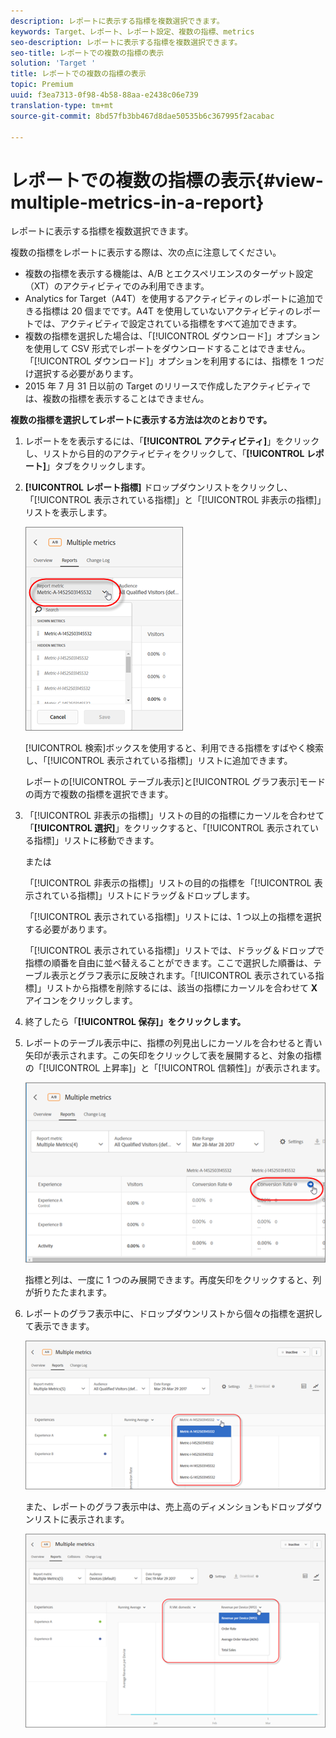 ```yaml
---
description: レポートに表示する指標を複数選択できます。
keywords: Target、レポート、レポート設定、複数の指標、metrics
seo-description: レポートに表示する指標を複数選択できます。
seo-title: レポートでの複数の指標の表示
solution: 'Target '
title: レポートでの複数の指標の表示
topic: Premium
uuid: f3ea7313-0f98-4b58-88aa-e2438c06e739
translation-type: tm+mt
source-git-commit: 8bd57fb3bb467d8dae50535b6c367995f2acabac

---
```



# レポートでの複数の指標の表示{#view-multiple-metrics-in-a-report}

レポートに表示する指標を複数選択できます。

複数の指標をレポートに表示する際は、次の点に注意してください。

* 複数の指標を表示する機能は、A/B とエクスペリエンスのターゲット設定（XT）のアクティビティでのみ利用できます。
* Analytics for Target（A4T）を使用するアクティビティのレポートに追加できる指標は 20 個までです。A4T を使用していないアクティビティのレポートでは、アクティビティで設定されている指標をすべて追加できます。
* 複数の指標を選択した場合は、「[!UICONTROL ダウンロード]」オプションを使用して CSV 形式でレポートをダウンロードすることはできません。「[!UICONTROL ダウンロード]」オプションを利用するには、指標を 1 つだけ選択する必要があります。
* 2015 年 7 月 31 日以前の Target のリリースで作成したアクティビティでは、複数の指標を表示することはできません。

**複数の指標を選択してレポートに表示する方法は次のとおりです。**

1. レポートをを表示するには、「**[!UICONTROL アクティビティ]**」をクリックし、リストから目的のアクティビティをクリックして、「**[!UICONTROL レポート]**」タブをクリックします。
1. **[!UICONTROL レポート指標]** ドロップダウンリストをクリックし、「[!UICONTROL 表示されている指標]」と「[!UICONTROL 非表示の指標]」リストを表示します。

   ![](assets/multiple_metrics.png)

   [!UICONTROL 検索]ボックスを使用すると、利用できる指標をすばやく検索し、「[!UICONTROL 表示されている指標]」リストに追加できます。

   レポートの[!UICONTROL テーブル表示]と[!UICONTROL グラフ表示]モードの両方で複数の指標を選択できます。

1. 「[!UICONTROL 非表示の指標]」リストの目的の指標にカーソルを合わせて「**[!UICONTROL 選択]**」をクリックすると、「[!UICONTROL 表示されている指標]」リストに移動できます。

   または

   「[!UICONTROL 非表示の指標]」リストの目的の指標を「[!UICONTROL 表示されている指標]」リストにドラッグ＆ドロップします。

   「[!UICONTROL 表示されている指標]」リストには、1 つ以上の指標を選択する必要があります。

   「[!UICONTROL 表示されている指標]」リストでは、ドラッグ＆ドロップで指標の順番を自由に並べ替えることができます。ここで選択した順番は、テーブル表示とグラフ表示に反映されます。「[!UICONTROL 表示されている指標]」リストから指標を削除するには、該当の指標にカーソルを合わせて **X** アイコンをクリックします。

1. 終了したら「**[!UICONTROL 保存]」をクリックします。**
1. レポートのテーブル表示中に、指標の列見出しにカーソルを合わせると青い矢印が表示されます。この矢印をクリックして表を展開すると、対象の指標の「[!UICONTROL 上昇率]」と「[!UICONTROL 信頼性]」が表示されます。

   ![](assets/multiple_metrics_table.png)

   指標と列は、一度に 1 つのみ展開できます。再度矢印をクリックすると、列が折りたたまれます。

1. レポートのグラフ表示中に、ドロップダウンリストから個々の指標を選択して表示できます。

   ![](assets/multiple_metrics_graph.png)

   また、レポートのグラフ表示中は、売上高のディメンションもドロップダウンリストに表示されます。

   ![](assets/muttiple_revenue.png)


